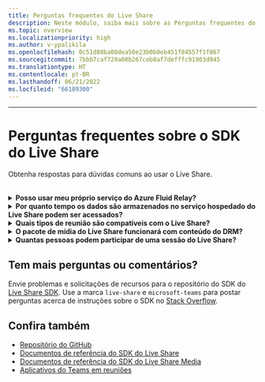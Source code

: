 ```yaml
---
title: Perguntas frequentes do Live Share
description: Neste módulo, saiba mais sobre as Perguntas frequentes do Live Share.
ms.topic: overview
ms.localizationpriority: high
ms.author: v-ypalikila
ms.openlocfilehash: 0c51d88ba08dea50e23b0b8eb451f84557f1f867
ms.sourcegitcommit: 7bbb7caf729a00b267ceb8af7defffc91903d945
ms.translationtype: HT
ms.contentlocale: pt-BR
ms.lasthandoff: 06/21/2022
ms.locfileid: "66189300"
---
```

---

# <a name="live-share-sdk-faq"></a>Perguntas frequentes sobre o SDK do Live Share

Obtenha respostas para dúvidas comuns ao usar o Live Share.<br>

<br>

<details>

<summary><b>Posso usar meu próprio serviço do Azure Fluid Relay?</b></summary>

Sim. Ao construir a classe `TeamsFluidClient`, você pode definir sua própria classe `AzureConnectionConfig`. O Live Share associa os contêineres que você cria a reuniões, mas você precisará criar seu próprio `ITokenProvider` do Azure para assinar tokens aos seus contêineres e requisitos regionais. Para obter mais informações, confira [documentação do Fluid Relay](/azure/azure-fluid-relay/).

<br>

</details>

<details>

<summary><b>Por quanto tempo os dados são armazenados no serviço hospedado do Live Share podem ser acessados?</b></summary>

Todos os dados enviados ou armazenados por meio de contêineres do Fluid criados pelo serviço Azure Fluid Relay hospedado pelo Live Share ficam acessíveis por 24 horas. Se você quiser manter os dados por mais de 24 horas, pode substituir nosso serviço do Azure Fluid Relay hospedado pelo seu. Como alternativa, você pode usar seu próprio provedor de armazenamento em paralelo ao serviço hospedado do Live Share.

<br>

</details>

<details>

<summary><b>Quais tipos de reunião são compatíveis com o Live Share?</b></summary>

Atualmente, há suporte apenas para reuniões agendadas e todos os participantes devem estar no calendário da reunião. Não há suporte para reuniões do tipo Reunir Agora, chamadas individuais, chamadas em grupo.

<br>

</details>

<details>

<summary><b>O pacote de mídia do Live Share funcionará com conteúdo do DRM?</b></summary>

Não. Atualmente, o Teams não oferece suporte a mídia criptografada para aplicativos de guia.

<br>

</details>

<details>
<summary><b>Quantas pessoas podem participar de uma sessão do Live Share?</b></summary>

Atualmente, o Live Share oferece suporte a um máximo de 100 participantes por sessão.

<br>

</details>

## <a name="have-more-questions-or-feedback"></a>Tem mais perguntas ou comentários?

Envie problemas e solicitações de recursos para o repositório do SDK do [Live Share SDK](https://github.com/microsoft/live-share-sdk). Use a marca `live-share` e `microsoft-teams` para postar perguntas acerca de instruções sobre o SDK no [Stack Overflow](https://stackoverflow.com/questions/tagged/live-share+microsoft-teams).

## <a name="see-also"></a>Confira também

- [Repositório do GitHub](https://github.com/microsoft/live-share-sdk)
- [Documentos de referência do SDK do Live Share](/javascript/api/@microsoft/live-share/)
- [Documentos de referência do SDK do Live Share Media](/javascript/api/@microsoft/live-share-media/)
- [Aplicativos do Teams em reuniões](teams-apps-in-meetings.md)
